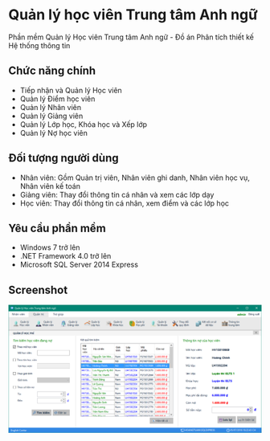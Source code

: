 # Quản lý học viên Trung tâm Anh ngữ
Phần mềm Quản lý Học viên Trung tâm Anh ngữ - Đồ án Phân tích thiết kế Hệ thống thông tin

## Chức năng chính
* Tiếp nhận và Quản lý Học viên
* Quản lý Điểm học viên
* Quản lý Nhân viên
* Quản lý Giảng viên
* Quản lý Lớp học, Khóa học và Xếp lớp
* Quản lý Nợ học viên

## Đối tượng người dùng
* Nhân viên: Gồm Quản trị viên, Nhân viên ghi danh, Nhân viên học vụ, Nhân viên kế toán
* Giảng viên: Thay đổi thông tin cá nhân và xem các lớp dạy
* Học viên: Thay đổi thông tin cá nhân, xem điểm và các lớp học

## Yêu cầu phần mềm
* Windows 7 trở lên
* .NET Framework 4.0 trở lên
* Microsoft SQL Server 2014 Express

## Screenshot
![alt text](/Images/main.png?raw=true "Màn hình Quản lý Điểm")

